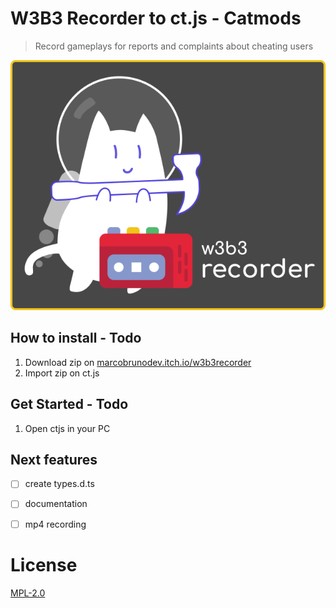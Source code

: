 # W3B3 Recorder to ct.js - Catmods
> Record gameplays for reports and complaints about cheating users

[![w3b3 Recorder to ct.js](w3b3.png "w3b3 Recorder to ct.js")](https://marcobrunodev.itch.io/w3b3recorder)

## How to install - Todo

1. Download zip on [marcobrunodev.itch.io/w3b3recorder](https://marcobrunodev.itch.io/w3b3recorder)
2. Import zip on ct.js
   
## Get Started - Todo

1. Open ctjs in your PC

## Next features
- [ ] create types.d.ts
- [ ] documentation
- [ ] mp4 recording


# License
[MPL-2.0](https://www.mozilla.org/en-US/MPL/2.0)